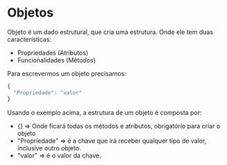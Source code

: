 # Objetos

Objeto é um dado estrutural, que cria uma estrutura. Onde ele tem duas características:

- Propriedades (Atributos)
- Funcionalidades (Métodos)

Para escrevermos um objeto precisamos:

```Javascript
{ 
  "Propriedade": "valor"
}
```

Usando o exemplo acima, a estrutura de um objeto é composta por:

- {} => Onde ficará todas os métodos e atributos, obrigatório para criar o objeto
- "Propriedade" => é a chave que irá receber qualquer tipo de valor, inclusive outro objeto.
- "valor" => é o valor da chave.
